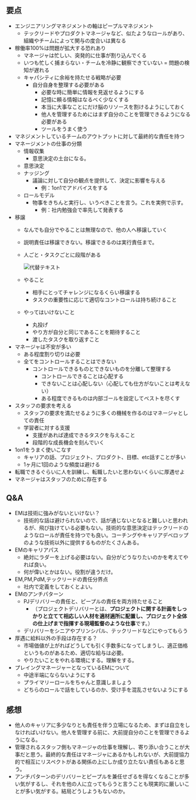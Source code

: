 
## 要点

- エンジニアリングマネジメントの軸はピープルマネジメント
	- テックリードやプロダクトマネージャなど、似たようなロールがあり、組織やチームによって関与の度合いは異なる
- 稼働率100%は問題が拡大する恐れあり
	- マネージャは忙しい、突発的に仕事が割り込んでくる
	- いつも忙しく捕まらない・チームを冷静に観察できていない = 問題の検知が遅れる
	- キャパシティに余裕を持たせる戦略が必要
		- 自分自身を整理する必要がある
			- 必要な時に簡単に情報を見返せるようにする
			- 記憶に頼る情報はなるべく少なくする
			- 本当に大事なことにだけ脳のリソースを割けるようにしておく
			- 他人を管理するためにはまず自分のことを管理できるようになる必要がある
			- ツールをうまく使う
- マネジメントしているチームのアウトプットに対して最終的な責任を持つ
- マネージメントの仕事の分類
	- 情報収集
		- 意思決定の土台になる。
	- 意思決定
	- ナッジング
		- 議論に対して自分の観点を提供して、決定に影響を与える
			- 例：1on1でアドバイスをする
	- ロールモデル
		- 物事をきちんと実行し、いうべきことを言う。これを実例で示す。
			- 例：社内勉強会で率先して発表する
- 移譲
	- なんでも自分でやることは無理なので、他の人へ移譲していく
	- 説明責任は移譲できない。移譲できるのは実行責任まで。
	- 人ごと・タスクごとに段階がある

		![代替テキスト](/notion/image/0ca9811b-b84c-47f0-9ee0-392a99c12af3/10174daf-7cf4-4275-80e7-b4ab09e27c81.jpg)

	- やること
		- 相手にとってチャレンジになるくらい移譲する
		- タスクの重要性に応じて適切なコントロールは持ち続けること
	- やってはいけないこと
		- 丸投げ
		- やり方が自分と同じであることを期待すること
		- 渡したタスクを取り返すこと
- マネージャは不安が多い
	- ある程度割り切りは必要
	- 全てをコントロールすることはできない
		- コントロールできるものとできないものを分離して整理する
			- コントロールできることは心配する
			- できないことは心配しない（心配しても仕方がないことは考えない）
			- ある程度できるものは内部ゴールを設定してベストを尽くす
- スタッフの要求を考える
	- スタッフの要求を満たせるように多くの機械を作るのはマネージャとしての責任
	- 学習者に対する支援
		- 支援があれば達成できるタスクを与えること
		- 段階的な成長機会を刻んでいく
- 1on1をうまく使いこなす
	- キャリアの話、プロジェクト、プロダクト、目標、etc話すことが多い
	- 1ヶ月に1回のような頻度は避ける
- 転職できるぐらいに人を訓練し、転職したいと思わないくらいに厚遇せよ
- マネージャはスタッフのために存在する

## Q&A

- EMは技術に強みがないといけない？
	- 技術的な話は避けられないので、話が通じないとなると難しいと思われるが、飛び抜けている必要もない。技術的な意思決定はテックリードのようなロールが責任を持つでも良い。コーチングやキャリアデベロップのような技術以外に提供するものがたくさんある。
- EMのキャリアパス
	- 絶対にラダーを上げる必要はない。自分がどうなりたいのかを考えてやれば良い。
	- 何が偉いとかはない。役割が違うだけ。
- EM,PM,PdM,テックリードの責任分界点
	- 社内で定義をしておくとよい。
- EMのアンチパターン
	- PJデリバリーの責任と、ピープルの責任を両方持たせること
		- （プロジェクトデリバリーとは、**プロジェクトに関する計画をしっかりと立てて相応しい人材を適材適所に配置し、プロジェクト全体の仕上げまで指揮する現場監督のような仕事**です。）
	- デリバリーをシニアやプリンシパル、テックリードなどにやってもらう
- 厚遇に給料以外の手段は存在する？
	- 市場価値が上がればどうしても引く手数多になってしまうし、適正価格というものがあるため、適切な給与は必要。
	- やりたいことをやれる環境にする。理解をする。
- プレイングマネージャーとなっているEMについて
	- 中途半端にならないようにする
	- プライマリーロールをちゃんと意識しましょう
	- どちらのロールで話をしているのか、受け手を混乱させないようにする

## 感想

- 他人のキャリアに多少なりとも責任を伴う立場になるため、まずは自立をしなければいけない。他人を管理する前に、大前提自分のことを管理できるようになる。
- 管理されるスタッフ側もマネージャの仕事を理解し、寄り添い合うことが大事だと思う。最終的な責任はマネージャにあるかもしれないが、大前提協力的で相互にリスペクトがある関係の上にしか成り立たない責任もあると思う。
- アンチパターンのデリバリーとピープルを兼任せざるを得なくなることが多い気がするし、それを他の人に立ってもらうと言うことも現実的に厳しいことが多い気がする。結局どうしようもないのか。

